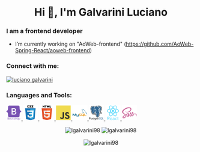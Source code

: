 <h1 align="center">Hi 👋, I'm Galvarini Luciano</h1>
<h3 align="left">I am a frontend developer</h3>

- I’m currently working on "AoWeb-frontend" (https://github.com/AoWeb-Spring-React/aoweb-frontend)

<h3 align="left">Connect with me:</h3>
<p align="left">
<a href="https://linkedin.com/in/luciano galvarini" target="blank"><img align="center" src="https://raw.githubusercontent.com/rahuldkjain/github-profile-readme-generator/master/src/images/icons/Social/linked-in-alt.svg" alt="luciano galvarini" height="30" width="40" /></a>
</p>

<h3 align="left">Languages and Tools:</h3>
<p align="left"> <a href="https://getbootstrap.com" target="_blank" rel="noreferrer"> <img src="https://raw.githubusercontent.com/devicons/devicon/master/icons/bootstrap/bootstrap-plain-wordmark.svg" alt="bootstrap" width="40" height="40"/> </a> <a href="https://www.w3schools.com/css/" target="_blank" rel="noreferrer"> <img src="https://raw.githubusercontent.com/devicons/devicon/master/icons/css3/css3-original-wordmark.svg" alt="css3" width="40" height="40"/> </a> <a href="https://www.w3.org/html/" target="_blank" rel="noreferrer"> <img src="https://raw.githubusercontent.com/devicons/devicon/master/icons/html5/html5-original-wordmark.svg" alt="html5" width="40" height="40"/> </a> <a href="https://developer.mozilla.org/en-US/docs/Web/JavaScript" target="_blank" rel="noreferrer"> <img src="https://raw.githubusercontent.com/devicons/devicon/master/icons/javascript/javascript-original.svg" alt="javascript" width="40" height="40"/> </a> <a href="https://www.mysql.com/" target="_blank" rel="noreferrer"> <img src="https://raw.githubusercontent.com/devicons/devicon/master/icons/mysql/mysql-original-wordmark.svg" alt="mysql" width="40" height="40"/> </a> <a href="https://www.postgresql.org" target="_blank" rel="noreferrer"> <img src="https://raw.githubusercontent.com/devicons/devicon/master/icons/postgresql/postgresql-original-wordmark.svg" alt="postgresql" width="40" height="40"/> </a> <a href="https://reactjs.org/" target="_blank" rel="noreferrer"> <img src="https://raw.githubusercontent.com/devicons/devicon/master/icons/react/react-original-wordmark.svg" alt="react" width="40" height="40"/> </a> <a href="https://sass-lang.com" target="_blank" rel="noreferrer"> <img src="https://raw.githubusercontent.com/devicons/devicon/master/icons/sass/sass-original.svg" alt="sass" width="40" height="40"/> </a> </p>

<p align="center"><img align="center" width="250px" src="https://github-readme-stats.vercel.app/api/top-langs?username=lgalvarini98&show_icons=true&theme=dark&title_color=47c6f0&text_color=cdeffe&locale=en&layout=compact" alt="lgalvarini98" />
<img align="center" width="250px" src="https://github-readme-stats.vercel.app/api?username=lgalvarini98&show_icons=true&theme=dark&title_color=47c6f0&text_color=cdeffe&locale=en" alt="lgalvarini98" /> </p>

<p align="center"><img align="center" src="https://github-readme-streak-stats.herokuapp.com/?user=lgalvarini98&theme=dark" alt="lgalvarini98" /></p>

